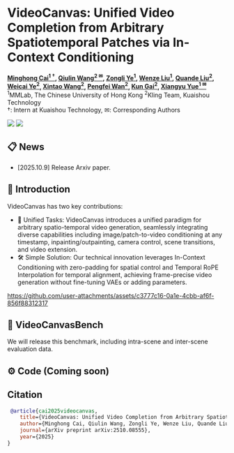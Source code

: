 # VideoCanvas: Unified Video Completion from Arbitrary Spatiotemporal Patches via In-Context Conditioning



**[Minghong Cai<sup>1 &dagger;</sup>](https://onevfall.github.io/personal_page/), 
[Qiulin Wang<sup>2 &#9993;</sup>](https://openreview.net/profile?id=~Qiulin_Wang1), 
[Zongli Ye<sup>1</sup>](https://scholar.google.com/citations?user=iD1EoKMAAAAJ&hl=en), 
[Wenze Liu<sup>1</sup>](https://openreview.net/profile?id=~Wenze_Liu1), 
[Quande Liu<sup>2</sup>](https://liuquande.github.io/), 
[Weicai Ye<sup>2</sup>](https://ywcmaike.github.io/), 
[Xintao Wang<sup>2</sup>](https://xinntao.github.io/), 
[Pengfei Wan<sup>2</sup>](https://scholar.google.com/citations?user=P6MraaYAAAAJ&hl=en), 
[Kun Gai<sup>2</sup>](https://scholar.google.com/citations?user=PXO4ygEAAAAJ&hl=zh-CN), 
[Xiangyu Yue<sup>1 &#9993;</sup>](https://xyue.io/)**
<br>
<sup>1</sup>MMLab, The Chinese University of Hong Kong
<sup>2</sup>Kling Team, Kuaishou Technology
<br>
&dagger;: Intern at Kuaishou Technology, &#9993;: Corresponding Authors

<a href='https://arxiv.org/abs/2510.08555'><img src='https://img.shields.io/badge/ArXiv-2510.08555-red'></a> 
<a href='https://onevfall.github.io/project_page/videocanvas/#'><img src='https://img.shields.io/badge/Project-Page-Green'></a>





## 📋 News
- [2025.10.9] Release Arxiv paper.


## 📖 Introduction
VideoCanvas has two key contributions:
- 🎯 Unified Tasks: VideoCanvas introduces a unified paradigm for arbitrary spatio-temporal video generation, seamlessly integrating diverse capabilities including image/patch-to-video conditioning at any timestamp, inpainting/outpainting, camera control, scene transitions, and video extension.
- 🛠️ Simple Solution: Our technical innovation leverages In-Context Conditioning with zero-padding for spatial control and Temporal RoPE Interpolation for temporal alignment, achieving frame-precise video generation without fine-tuning VAEs or adding parameters. <br>




https://github.com/user-attachments/assets/c3777c16-0a1e-4cbb-af6f-856f88312317



## 📖 VideoCanvasBench

We will release this benchmark, including intra-scene and inter-scene evaluation data.

## ⚙️ Code (Coming soon)


## Citation

```bibtex
 @article{cai2025videocanvas,
    title={VideoCanvas: Unified Video Completion from Arbitrary Spatiotemporal Patches via In-Context Conditioning},
    author={Minghong Cai, Qiulin Wang, Zongli Ye, Wenze Liu, Quande Liu, Weicai Ye, Xintao Wang, Pengfei Wan, Kun Gai, Xiangyu Yue},
    journal={arXiv preprint arXiv:2510.08555},
    year={2025}
}
